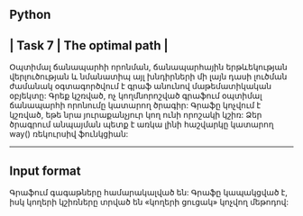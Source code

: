 Python
----
| Task 7 | The optimal path |
----
Օպտիմալ ճանապարհի որոնման, ճանապարհային երթևեկության վերլուծության և նմանատիպ այլ խնդիրների մի լայն դասի լուծման ժամանակ օգտագործվում է գրաֆ անունով մաթեմատիկական օբյեկտը: Գրեք կշռված, ոչ կողմնորոշված գրաֆում օպտիմալ ճանապարհի որոնումը կատարող ծրագիր: Գրաֆը կոչվում է կշռված, եթե նրա յուրաքանչյուր կող ունի որոշակի կշիռ:
Ձեր ծրագրում անպայման պետք է առկա լինի հաշվարկը կատարող way() ռեկուրսիվ ֆունկցիան:

-------------
Input format
---------------

Գրաֆում գագաթները համարակալված են: Գրաֆը կապակցված է, իսկ կողերի կշիռները տրված են «կողերի ցուցակ» կոչվող մեթոդով:
